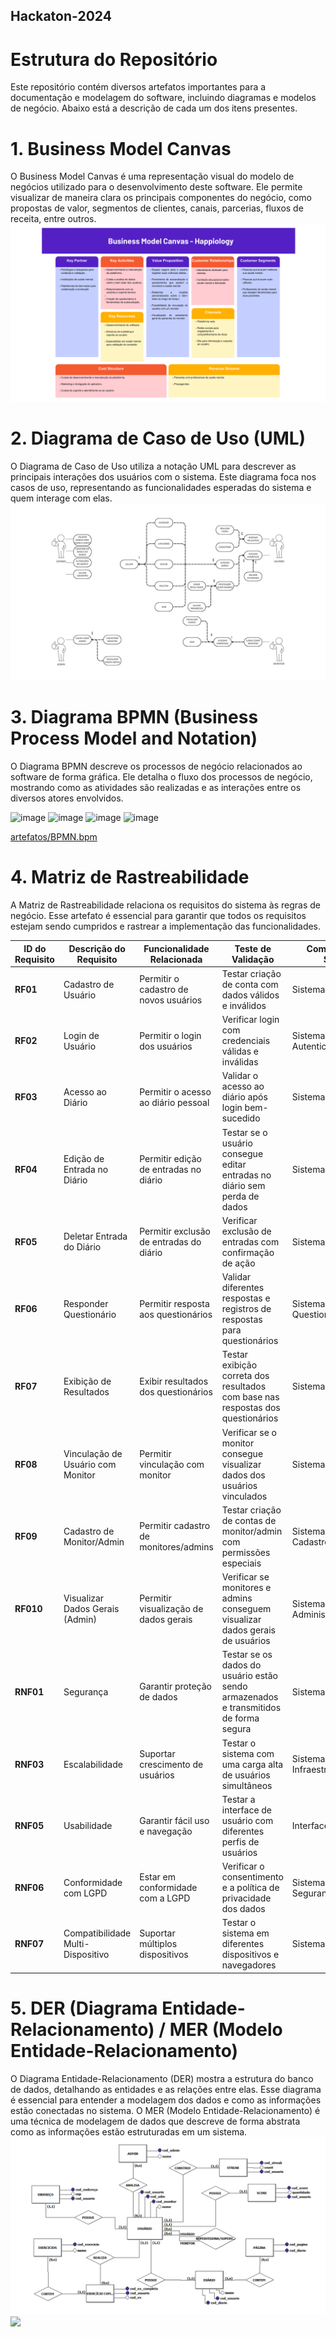## Hackaton-2024

# Estrutura do Repositório
Este repositório contém diversos artefatos importantes para a documentação e modelagem do software, incluindo diagramas e modelos de negócio. Abaixo está a descrição de cada um dos itens presentes.

# 1. Business Model Canvas
O Business Model Canvas é uma representação visual do modelo de negócios utilizado para o desenvolvimento deste software. Ele permite visualizar de maneira clara os principais componentes do negócio, como propostas de valor, segmentos de clientes, canais, parcerias, fluxos de receita, entre outros.
<br>
<img src="artefatos/Business Model Canvas.png"/>

# 2. Diagrama de Caso de Uso (UML)
O Diagrama de Caso de Uso utiliza a notação UML para descrever as principais interações dos usuários com o sistema. Este diagrama foca nos casos de uso, representando as funcionalidades esperadas do sistema e quem interage com elas.
<br>
<img src="artefatos/USE-CASE.png"/>

# 3. Diagrama BPMN (Business Process Model and Notation)
O Diagrama BPMN descreve os processos de negócio relacionados ao software de forma gráfica. Ele detalha o fluxo dos processos de negócio, mostrando como as atividades são realizadas e as interações entre os diversos atores envolvidos.

![image](https://github.com/user-attachments/assets/b4e18964-5f20-4302-904b-48565fe2d499)
![image](https://github.com/user-attachments/assets/30d4ac1d-a303-4e14-bfa1-857ba1ed0723)
![image](https://github.com/user-attachments/assets/d57997cc-6b3e-4ad5-9f60-ab8483e61df9)
![image](https://github.com/user-attachments/assets/3a69fcb7-6217-4381-ba73-38bcc79d0781)

<a href="artefatos/BPMN.bpm" target="#"> artefatos/BPMN.bpm </a>

# 4. Matriz de Rastreabilidade
A Matriz de Rastreabilidade relaciona os requisitos do sistema às regras de negócio. Esse artefato é essencial para garantir que todos os requisitos estejam sendo cumpridos e rastrear a implementação das funcionalidades.

| **ID do Requisito** | **Descrição do Requisito** | **Funcionalidade Relacionada** | **Teste de Validação** | **Componente do Sistema** |
| --- | --- | --- | --- | --- |
| **RF01** | Cadastro de Usuário | Permitir o cadastro de novos usuários | Testar criação de conta com dados válidos e inválidos | Sistema de Cadastro |
| **RF02** | Login de Usuário | Permitir o login dos usuários | Verificar login com credenciais válidas e inválidas | Sistema de Autenticação |
| **RF03** | Acesso ao Diário | Permitir o acesso ao diário pessoal | Validar o acesso ao diário após login bem-sucedido | Sistema de Diário |
| **RF04** | Edição de Entrada no Diário | Permitir edição de entradas no diário | Testar se o usuário consegue editar entradas no diário sem perda de dados | Sistema de Diário |
| **RF05** | Deletar Entrada do Diário | Permitir exclusão de entradas do diário | Verificar exclusão de entradas com confirmação de ação | Sistema de Diário |
| **RF06** | Responder Questionário | Permitir resposta aos questionários | Validar diferentes respostas e registros de respostas para questionários | Sistema de Questionários |
| **RF07** | Exibição de Resultados | Exibir resultados dos questionários | Testar exibição correta dos resultados com base nas respostas dos questionários | Sistema de Relatórios |
| **RF08** | Vinculação de Usuário com Monitor | Permitir vinculação com monitor | Verificar se o monitor consegue visualizar dados dos usuários vinculados | Sistema de Vinculação |
| **RF09** | Cadastro de Monitor/Admin | Permitir cadastro de monitores/admins | Testar criação de contas de monitor/admin com permissões especiais | Sistema de Cadastro/Admin |
| **RF010** | Visualizar Dados Gerais (Admin) | Permitir visualização de dados gerais | Verificar se monitores e admins conseguem visualizar dados gerais de usuários | Sistema de Administração |
| **RNF01** | Segurança | Garantir proteção de dados | Testar se os dados do usuário estão sendo armazenados e transmitidos de forma segura | Sistema de Segurança |
| **RNF03** | Escalabilidade | Suportar crescimento de usuários | Testar o sistema com uma carga alta de usuários simultâneos | Sistema de Infraestrutura |
| **RNF05** | Usabilidade | Garantir fácil uso e navegação | Testar a interface de usuário com diferentes perfis de usuários | Interface de Usuário |
| **RNF06** | Conformidade com LGPD | Estar em conformidade com a LGPD | Verificar o consentimento e a política de privacidade dos dados | Sistema de Segurança/Compliance |
| **RNF07** | Compatibilidade Multi-Dispositivo | Suportar múltiplos dispositivos | Testar o sistema em diferentes dispositivos e navegadores | Sistema de Interface |


# 5. DER (Diagrama Entidade-Relacionamento) / MER (Modelo Entidade-Relacionamento)
O Diagrama Entidade-Relacionamento (DER) mostra a estrutura do banco de dados, detalhando as entidades e as relações entre elas. Esse diagrama é essencial para entender a modelagem dos dados e como as informações estão conectadas no sistema. O MER (Modelo Entidade-Relacionamento) é uma técnica de modelagem de dados que descreve de forma abstrata como as informações estão estruturadas em um sistema.
<br>
<img src="artefatos/MODELO CONCEITUAL.png"/> <img src="artefatos/MODELO LÓGICO.png"/> 

